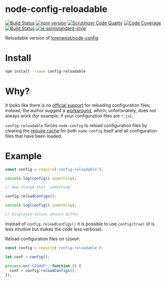 # node-config-reloadable

[![Build Status](https://travis-ci.com/sjinks/node-config-reloadable.svg?branch=master)](https://travis-ci.com/sjinks/node-config-reloadable)
[![npm version](https://img.shields.io/npm/v/config-reloadable.svg)](https://www.npmjs.com/package/config-reloadable)
[![Scrutinizer Code Quality](https://scrutinizer-ci.com/g/sjinks/node-config-reloadable/badges/quality-score.png?b=master)](https://scrutinizer-ci.com/g/sjinks/node-config-reloadable/?branch=master)
[![Code Coverage](https://scrutinizer-ci.com/g/sjinks/node-config-reloadable/badges/coverage.png?b=master)](https://scrutinizer-ci.com/g/sjinks/node-config-reloadable/?branch=master)
[![Build Status](https://scrutinizer-ci.com/g/sjinks/node-config-reloadable/badges/build.png?b=master)](https://scrutinizer-ci.com/g/sjinks/node-config-reloadable/build-status/master)
[![js-semistandard-style](https://img.shields.io/badge/code%20style-semistandard-brightgreen.svg?style=flat-square)](https://github.com/Flet/semistandard)

Reloadable version of [lorenwest/node-config](https://github.com/lorenwest/node-config)

# Install

```sh
npm install --save config-reloadable
```

# Why?

It looks like there is no [official support](https://github.com/lorenwest/node-config/issues/34) for reloading configuration files;
instead, the author suggest a [workaround](https://github.com/lorenwest/node-config/issues/34#issuecomment-9039129), which, unfortunately,
does not always work (for example, if your configuration files are `*.js`).

`config-reloadable` forces `node-config` to reload configuration files by clearing the [require cache](https://nodejs.org/api/modules.html#modules_require_cache)
for both `node-config` itself and all configuration files that have been loaded.

# Example

```js
const config = require('config-reloadable');

console.log(config().something);

// Now change that `something`

config.reloadConfigs();

console.log(config().something);

// Displayed values should differ
```

Instead of `config.reloadConfigs()` it is possible to use `config(true)` (it is less intuitive but makes the code less verbose).

Reload configuration files on `SIGHUP`:

```js
const config = require('config-reloadable');

let conf = config();

process.on('SIGHUP', function () {
  conf = config.reloadConfigs();
});
```
